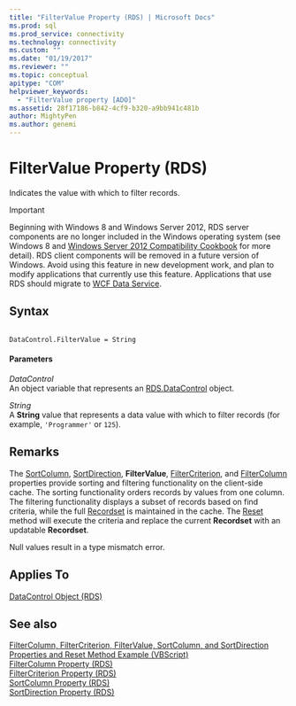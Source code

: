 ```yaml
---
title: "FilterValue Property (RDS) | Microsoft Docs"
ms.prod: sql
ms.prod_service: connectivity
ms.technology: connectivity
ms.custom: ""
ms.date: "01/19/2017"
ms.reviewer: ""
ms.topic: conceptual
apitype: "COM"
helpviewer_keywords: 
  - "FilterValue property [ADO]"
ms.assetid: 28f17186-b842-4cf9-b320-a9bb941c481b
author: MightyPen
ms.author: genemi
---
```

# FilterValue Property (RDS)
Indicates the value with which to filter records.  
  
> [!IMPORTANT]
>  Beginning with Windows 8 and Windows Server 2012, RDS server components are no longer included in the Windows operating system (see Windows 8 and [Windows Server 2012 Compatibility Cookbook](https://www.microsoft.com/download/details.aspx?id=27416) for more detail). RDS client components will be removed in a future version of Windows. Avoid using this feature in new development work, and plan to modify applications that currently use this feature. Applications that use RDS should migrate to [WCF Data Service](https://go.microsoft.com/fwlink/?LinkId=199565).  
  
## Syntax  
  
```  
  
DataControl.FilterValue = String  
```  
  
#### Parameters  
 *DataControl*  
 An object variable that represents an [RDS.DataControl](../../../ado/reference/rds-api/datacontrol-object-rds.md) object.  
  
 *String*  
 A **String** value that represents a data value with which to filter records (for example, `'Programmer'` or `125`).  
  
## Remarks  
 The [SortColumn](../../../ado/reference/rds-api/sortcolumn-property-rds.md), [SortDirection](../../../ado/reference/rds-api/sortdirection-property-rds.md), **FilterValue**, [FilterCriterion](../../../ado/reference/rds-api/filtercriterion-property-rds.md), and [FilterColumn](../../../ado/reference/rds-api/filtercolumn-property-rds.md) properties provide sorting and filtering functionality on the client-side cache. The sorting functionality orders records by values from one column. The filtering functionality displays a subset of records based on find criteria, while the full [Recordset](../../../ado/reference/ado-api/recordset-object-ado.md) is maintained in the cache. The [Reset](../../../ado/reference/rds-api/reset-method-rds.md) method will execute the criteria and replace the current **Recordset** with an updatable **Recordset**.  
  
 Null values result in a type mismatch error.  
  
## Applies To  
 [DataControl Object (RDS)](../../../ado/reference/rds-api/datacontrol-object-rds.md)  
  
## See also  
 [FilterColumn, FilterCriterion, FilterValue, SortColumn, and SortDirection Properties and Reset Method Example (VBScript)](../../../ado/reference/rds-api/filter-column-criterion-value-sortcolumn-sortdirection-example-vbscript.md)   
 [FilterColumn Property (RDS)](../../../ado/reference/rds-api/filtercolumn-property-rds.md)   
 [FilterCriterion Property (RDS)](../../../ado/reference/rds-api/filtercriterion-property-rds.md)   
 [SortColumn Property (RDS)](../../../ado/reference/rds-api/sortcolumn-property-rds.md)   
 [SortDirection Property (RDS)](../../../ado/reference/rds-api/sortdirection-property-rds.md)






















